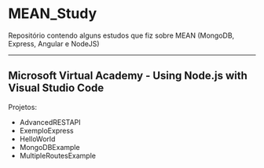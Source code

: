 # MEAN_Study
Repositório contendo alguns estudos que fiz sobre MEAN (MongoDB, Express, Angular e NodeJS)

-----------------------------------------------------------------
Microsoft Virtual Academy - Using Node.js with Visual Studio Code
-----------------------------------------------------------------  
  Projetos:
  - AdvancedRESTAPI
  - ExemploExpress
  - HelloWorld
  - MongoDBExample
  - MultipleRoutesExample
